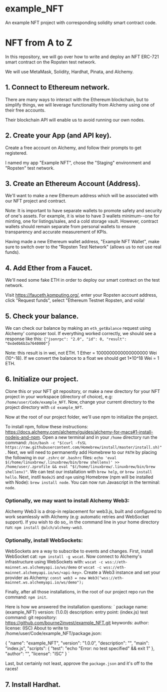 # example_NFT
An example NFT project with corresponding solidity smart contract code.

# NFT from A to Z
In this repository, we will go over how to write and deploy an NFT ERC-721 smart contract on the Ropsten test network. 

We will use MetaMask, Solidity, Hardhat, Pinata, and Alchemy.

## 1. Connect to Ethereum network.
There are many ways to interact with the Ethereum blockchain, but to simplify things, we will leverage functionality from Alchemy using one of their free accounts. 

Their blockchain API will enable us to avoid running our own nodes.

## 2. Create your App (and API key).
Create a free account on Alchemy, and follow their prompts to get registered.

I named my app "Example NFT", chose the "Staging" environment and "Ropsten" test network.

## 3. Create an Ethereum Account (Address).
We'll want to make a new Ethereum address which will be associated with our NFT project and contract.

Note: It is important to have separate wallets to promote safety and security of one's assets. 
For example, it is wise to have 3 wallets minimum--one for minting, one for listings/sales, and a cold storage vault. 
However, contract wallets should remain separate from personal wallets to ensure transparency and accurate measurement of KPIs.

Having made a new Ethereum wallet address, "Example NFT Wallet", make sure to switch over to the "Ropsten Test Network" (allows us to not use real funds).

## 4. Add Ether from a Faucet.
We'll need some fake ETH in order to deploy our smart contract on the test network.

Visit https://fauceth.komputing.org/, enter your Ropsten account address, click "Request funds", select "Ethereum Testnet Ropsten, and voila!

## 5. Check your balance.
We can check our balance by making an `eth_getBalance` request using Alchemy' composer tool.
If everything worked correctly, we should see a response like this:
`{"jsonrpc": "2.0", "id": 0, "result": "0xde0b6b3a7640000"}`

Note: this result is in wei, not ETH. 1 Ether = 1000000000000000000 Wei (10^-18). 
If we convert the balance to a float we should get 1*10^18 Wei = 1 ETH.

## 6. Initialize our project.
Clone this or your NFT git repository, or make a new directory for your NFT project in your workspace (directory of choice), e.g: `/home/user/Code/example_NFT`.
Now, change your current directory to the project directory with `cd example_NFT`.

Now at the root of our project folder, we'll use npm to initialize the project.

To install npm, follow these instructions: https://docs.alchemy.com/alchemy/guides/alchemy-for-macs#1-install-nodejs-and-npm.
Open a new terminal and in your `/home` directory run the command:
`/bin/bash -c "$(curl -fsSL https://raw.githubusercontent.com/Homebrew/install/master/install.sh)"`.
Next, we will need to permanently add Homebrew to our `PATH` by placing the following in our `.zshrc` or `.bashrc` files:
`echo 'eval $(/home/linuxbrew/.linuxbrew/bin/brew shellenv)' >> /home/user/.zprofile && eval "$(/home/linuxbrew/.linuxbrew/bin/brew shellenv)"`.
We can test our installation with
`brew help`,
or
`brew install hello`.
Next, instll `NodeJS` and `npm` using Homebrew (npm will be installed with Node):
`brew install node`.
You can now run Javascript in the terminal:
`node`.

### Optionally, we may want to install Alchemy Web3:
Alchemy Web3 is a drop-in replacement for web3.js, built and configured to work seamlessly with Alchemy (e.g: automatic retries and WebSocket support).
If you wish to do so,, in the command line in your home directory run:
`npm install @alch/alchemy-web3`.

### Optionally, install WebSockets:
WebSockets are a way to subscribe to events and changes. First, install WebSocket cat:
`npm install -g wscat`.
Now connect to Alchemy's infrastructure using WebSockets with:
`wscat -c wss://eth-mainnet.ws.alchemyapi.io/ws/demo`
or
`wscat -c wss://eth-mainnet.alchemyapi.io/ws/<api-key>`.
Create a Web3 instance and set your provider as Alchemy:
`const web3 = new Web3("wss://eth-mainnet.ws.alchemyapi.io/ws/demo");`

Finally, after all those installations, in the root of our project repo run the command: `npm init`.

Here is how we answered the installation questions:
`
package name: (example_NFT)
version: (1.0.0)
description: 
entry point: (index.js)
test command:
git repository: https://github.com/bourne2invest/example_NFT.git
keywords:
author:
license: (ISC)
About to write to /home/user/Code/example_NFT/package.json:

{
  "name": "example_NFT",
  "version": "1.0.0",
  "description": "",
  "main": "index.js",
  "scripts": {
    "test": "echo \"Error: no test specified\" && exit 1"
  },
  "author": "",
  "license": "ISC"
}
`

Last, but certainly not least, approve the `package.json` and it's off to the races!

## 7. Install Hardhat.
